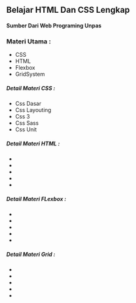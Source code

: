 ## Belajar HTML Dan CSS Lengkap

#### Sumber Dari Web Programing Unpas

### Materi Utama :

- CSS
- HTML
- Flexbox
- GridSystem

##### Detail Materi CSS :

- Css Dasar
- Css Layouting
- Css 3
- Css Sass
- Css Unit

##### Detail Materi HTML :

-
-
-
-
-

##### Detail Materi FLexbox :

-
-
-
-
-

##### Detail Materi Grid :

-
-
-
-
-
